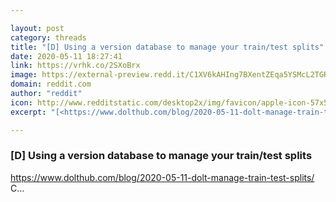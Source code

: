 ```yaml
---

layout: post
category: threads
title: "[D] Using a version database to manage your train/test splits"
date: 2020-05-11 18:27:41
link: https://vrhk.co/2SXoBrx
image: https://external-preview.redd.it/C1XV6kAHIng7BXentZEqa5YSMcL2TGRKiArNo5BLwbU.jpg?width=398&height=208.376963351&auto=webp&crop=398:208.376963351,smart&s=d67c226f70227f32f47f5013e10e1006b94cb0e2
domain: reddit.com
author: "reddit"
icon: http://www.redditstatic.com/desktop2x/img/favicon/apple-icon-57x57.png
excerpt: "[<https://www.dolthub.com/blog/2020-05-11-dolt-manage-train-test-splits/>](<https://www.dolthub.com/blog/2020-05-11-dolt-manage-train-test-splits/>) C..."

---
```


### [D] Using a version database to manage your train/test splits

[<https://www.dolthub.com/blog/2020-05-11-dolt-manage-train-test-splits/>](<https://www.dolthub.com/blog/2020-05-11-dolt-manage-train-test-splits/>) C...